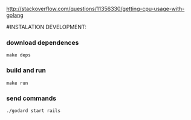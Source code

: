 

http://stackoverflow.com/questions/11356330/getting-cpu-usage-with-golang


#INSTALATION DEVELOPMENT:

### download dependences
  
    make deps
  
### build and run
  
    make run 


### send commands


    ./godard start rails


